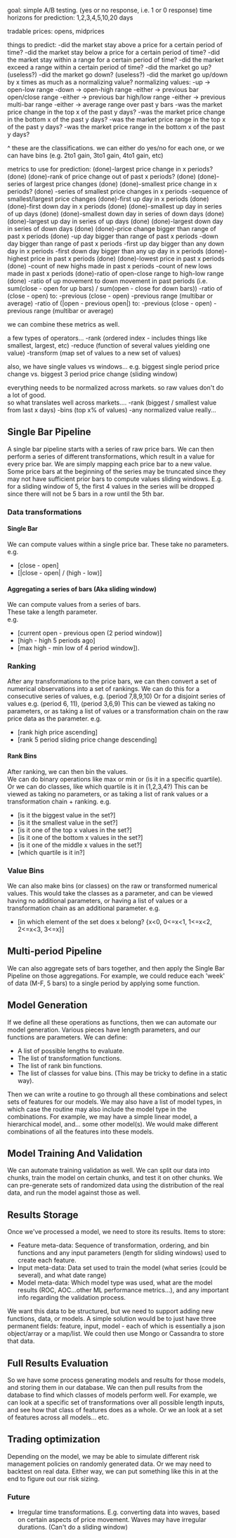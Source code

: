 goal: simple A/B testing.  (yes or no response, i.e. 1 or 0 response)
time horizons for prediction: 1,2,3,4,5,10,20 days

tradable prices: opens, midprices


things to predict:
-did the market stay above a price for a certain period of time?
-did the market stay below a price for a certain period of time?
-did the market stay within a range for a certain period of time?
-did the market exceed a range within a certain period of time?
-did the market go up?   (useless?)
-did the market go down? (useless?)
-did the market go up/down by x times as much as a normalizing value?
  normalizing values:
  -up -> open-low range
  -down -> open-high range
  -either -> previous bar open/close range
  -either -> previous bar high/low range
  -either -> previous multi-bar range
  -either -> average range over past y bars
-was the market price change in the top x of the past y days?
-was the market price change in the bottom x of the past y days?
-was the market price range in the top x of the past y days?
-was the market price range in the bottom x of the past y days?

^ these are the classifications.  we can either do yes/no for each one, or we can have bins (e.g. 2to1 gain, 3to1 gain, 4to1 gain, etc)

metrics to use for prediction:
(done)-largest price change in x periods? (done)
(done)-rank of price change out of past x periods? (done)
(done)-series of largest price changes (done)
(done)-smallest price change in x periods? (done)
-series of smallest price changes in x periods
-sequence of smallest/largest price changes
(done)-first up day in x periods (done)
(done)-first down day in x periods (done)
(done)-smallest up day in series of up days (done)
(done)-smallest down day in series of down days (done)
(done)-largest up day in series of up days (done)
(done)-largest down day in series of down days (done)
(done)-price change bigger than range of past x periods (done)
-up day bigger than range of past x periods
-down day bigger than range of past x periods
-first up day bigger than any down day in x periods
-first down day bigger than any up day in x periods
(done)-highest price in past x periods (done)
(done)-lowest price in past x periods (done)
-count of new highs made in past x periods
-count of new lows made in past x periods
(done)-ratio of open-close range to high-low range (done)
-ratio of up movement to down movement in past periods (i.e. sum(close - open for up bars) / sum(open - close for down bars))
-ratio of (close - open) to:
  -previous (close - open)
  -previous range (multibar or average)
-ratio of (|open - previous open|) to:
  -previous (close - open)
  -previous range (multibar or average)

we can combine these metrics as well.

a few types of operators...
-rank          (ordered index - includes things like smallest, largest, etc)
-reduce        (function of several values yielding one value)
-transform     (map set of values to a new set of values)

also, we have single values vs windows...
e.g. biggest single period price change vs. biggest 3 period price change (sliding window)

everything needs to be normalized across markets.  so raw values don't do a lot of good.  
so what translates well across markets....
-rank		   (biggest / smallest value from last x days)
-bins          (top x% of values)
-any normalized value really...

## Single Bar Pipeline
A single bar pipeline starts with a series of raw price bars.
We can then perform a series of different transformations, which result in a value for every price bar. 
We are simply mapping each price bar to a new value.
Some price bars at the beginning of the series may be truncated since they may not have sufficient prior bars to compute values sliding windows. 
E.g. for a sliding window of 5, the first 4 values in the series will be dropped since there will not be 5 bars in a row until the 5th bar.

### Data transformations 
#### Single Bar
We can compute values within a single price bar. 
These take no parameters.
e.g. 
- [close - open]
- [|close - open| / (high - low)]

#### Aggregating a series of bars (Aka sliding window)
We can compute values from a series of bars.     
These take a length parameter.  
  e.g. 
- [current open - previous open (2 period window)]
- [high - high 5 periods ago]
- [max high - min low of 4 period window]).

### Ranking
After any transformations to the price bars, we can then convert a set of numerical observations into a set of rankings.
We can do this for a consecutive series of values, e.g. (period 7,8,9,10)
Or for a disjoint series of values e.g. (period 6, 11), (period 3,6,9)
This can be viewed as taking no parameters, or as taking a list of values or a transformation chain on the raw price data as the parameter.
e.g.
- [rank high price ascending]
- [rank 5 period sliding price change descending]

#### Rank Bins
After ranking, we can then bin the values.  
We can do binary operations like max or min or (is it in a specific quartile).
Or we can do classes, like which quartile is it in (1,2,3,4?)
This can be viewed as taking no parameters, or as taking a list of rank values or a transformation chain + ranking.
e.g.
- [is it the biggest value in the set?]
- [is it the smallest value in the set?]
- [is it one of the top x values in the set?]
- [is it one of the bottom x values in the set?]
- [is it one of the middle x values in the set?]
- [which quartile is it in?]

### Value Bins
We can also make bins (or classes) on the raw or transformed numerical values.
This would take the classes as a parameter, and can be viewed having no additional parameters, or having a list of values or a transformation chain as an additional parameter.
e.g.
- [in which element of the set does x belong? {x<0, 0<=x<1, 1<=x<2, 2<=x<3, 3<=x}]

## Multi-period Pipeline
We can also aggregate sets of bars together, and then apply the Single Bar Pipeline on those aggregations.
For example, we could reduce each 'week' of data (M-F, 5 bars) to a single period by applying some function.


## Model Generation
If we define all these operations as functions, then we can automate our model generation.
Various pieces have length parameters, and our functions are parameters.
We can define:
- A list of possible lengths to evaluate.
- The list of transformation functions.
- The list of rank bin functions.
- The list of classes for value bins.  (This may be tricky to define in a static way).

Then we can write a routine to go through all these combinations and select sets of features for our models.
We may also have a list of model types, in which case the routine may also include the model type in the combinations.
For example, we may have a simple linear model, a hierarchical model, and... some other model(s).  We would make different combinations of all the features into these models.

## Model Training And Validation
We can automate training validation as well.  We can split our data into chunks, train the model on certain chunks, and test it on other chunks.
We can pre-generate sets of randomized data using the distribution of the real data, and run the model against those as well.

## Results Storage
Once we've processed a model, we need to store its results.
Items to store:
- Feature meta-data: Sequence of transformation, ordering, and bin functions and any input parameters (length for sliding windows) used to create each feature.   
- Input meta-data: Data set used to train the model (what series (could be several), and what date range)
- Model meta-data:  Which model type was used, what are the model results (ROC, AOC...other ML performance metrics...), and any important info regarding the validation process.

We want this data to be structured, but we need to support adding new functions, data, or models.
A simple solution would be to just have three permanent fields: feature, input, model - each of which is essentially a json object/array or a map/list.
We could then use Mongo or Cassandra to store that data.

## Full Results Evaluation
So we have some process generating models and results for those models, and storing them in our database.
We can then pull results from the database to find which classes of models perform well.
For example, we can look at a specific set of transformations over all possible length inputs, and see how that class of features does as a whole.
Or we an look at a set of features across all models... etc.

## Trading optimization
Depending on the model, we may be able to simulate different risk management policies on randomly generated data.
Or we may need to backtest on real data.
Either way, we can put something like this in at the end to figure out our risk sizing.



### Future
- Irregular time transformations.  E.g. converting data into waves, based on certain aspects of price movement.  Waves may have irregular durations. (Can't do a sliding window)

